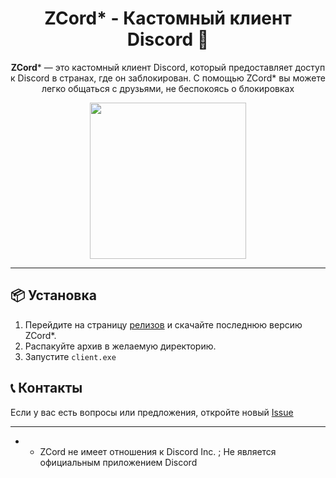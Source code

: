 <div align="center">

# ZCord* - Кастомный клиент Discord 🚀

**ZCord*** — это кастомный клиент Discord, который предоставляет доступ к Discord в странах, где он заблокирован. С помощью ZCord* вы можете легко общаться с друзьями, не беспокоясь о блокировках

<img src="https://github.com/user-attachments/assets/1297467b-6e50-4f44-b3d3-81091fa8f316" width="250"></img>

</div>

---

## 📦 Установка

1. Перейдите на страницу [релизов](https://github.com/ваш_аккаунт/ZCord/releases) и скачайте последнюю версию ZCord*.
2. Распакуйте архив в желаемую директорию.
3. Запустите `client.exe`

## 📞 Контакты

Если у вас есть вопросы или предложения, откройте новый [Issue](https://github.com/SublimateTheBerry/zcord/issues)

---

* - ZCord не имеет отношения к Discord Inc. ; Не является официальным приложением Discord
